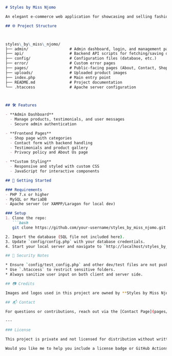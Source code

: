 ```markdown
# Styles by Miss Njomo

An elegant e-commerce web application for showcasing and selling fashion and household products, built with PHP.

## 🌐 Project Structure



styles\_by\_miss\_njomo/
├── admin/                  # Admin dashboard, login, and management pages
├── api/                    # Backend API scripts for fetching/saving data
├── config/                 # Configuration files (database, etc.)
├── error/                  # Custom error pages
├── pages/                  # Public-facing pages (About, Contact, Shop, etc.)
├── uploads/                # Uploaded product images
├── index.php               # Main entry point
├── README.md               # Project documentation
└── .htaccess               # Apache server configuration



## 🛠️ Features

- **Admin Dashboard**
  - Manage products, testimonials, and user messages
  - Secure admin authentication

- **Frontend Pages**
  - Shop page with categories
  - Contact form with backend handling
  - Testimonials and product gallery
  - Privacy policy and About Us page

- **Custom Styling**
  - Responsive and styled with custom CSS
  - JavaScript for interactive components

## 🚀 Getting Started

### Requirements
- PHP 7.x or higher
- MySQL or MariaDB
- Apache server (or XAMPP/Laragon for local dev)

### Setup
1. Clone the repo:
   ```bash
   git clone https://github.com/your-username/styles_by_miss_njomo.git

2. Import the database (SQL file not included here).
3. Update `config/config.php` with your database credentials.
4. Start your local server and navigate to `http://localhost/styles_by_miss_njomo`.

## 🔐 Security Notes

* Ensure `config/test_config.php` and other dev/test files are not pushed to production.
* Use `.htaccess` to restrict sensitive folders.
* Always sanitize user input on both client and server side.

## 📷 Credits

Images and logos used in this project are owned by **Styles by Miss Njomo** and may not be reused without permission.

## 📬 Contact

For questions or contributions, reach out via the [Contact Page](pages/contact.php) or email the admin.

---

### License

This project is private and not licensed for distribution without written permission.

Would you like me to help you include a license badge or GitHub Actions workflow badge at the top of the README?
```
